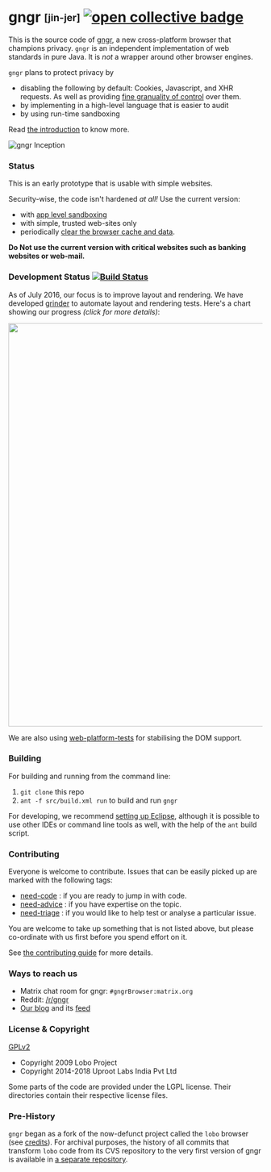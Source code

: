 gngr <sub><sup>[jin-jer]</sup></sub> [![open collective badge](https://opencollective.com/gngr/tiers/badge.svg)](https://opencollective.com/gngr)
====

This is the source code of [gngr](https://gngr.info), a new cross-platform browser that champions privacy. `gngr`
is an independent implementation of web standards in pure Java. It is *not* a wrapper around other browser engines.

`gngr` plans to protect privacy by
* disabling the following by default: Cookies, Javascript, and XHR requests. As well as providing [fine granuality of control](https://github.com/UprootLabs/gngr/wiki/RequestManager) over them.
* by implementing in a high-level language that is easier to audit
* by using run-time sandboxing

Read [the introduction](https://gngr.info/doc/introduction.html) to know more.

![gngr Inception](https://gngr.info/media/img/screens/v03.10/gngrInception.png)

### Status
This is an early prototype that is usable with simple websites.

Security-wise, the code isn't hardened *at all!* Use the current version:
 * with [app level sandboxing](https://github.com/UprootLabs/gngr/wiki/App-Sandboxing) 
 * with simple, trusted web-sites only
 * periodically [clear the browser cache and data](https://github.com/UprootLabs/gngr/wiki/Clearing-cache-and-data).

**Do Not use the current version with critical websites such as banking websites or web-mail.**

### Development Status [![Build Status](https://travis-ci.org/UprootLabs/gngr.svg?branch=master)](https://travis-ci.org/UprootLabs/gngr)

As of July 2016, our focus is to improve layout and rendering. We have developed
[grinder](https://github.com/UprootLabs/grinder) to automate layout and rendering tests. Here's a chart showing our progress *(click for more details)*:

<a target="_blank" href="https://gngr.info/awty/"><img width="800" src="https://gngr.info/awty/ChartCSS21.PNG"></img></a>

We are also using [web-platform-tests](https://github.com/w3c/web-platform-tests/) for
stabilising the DOM support.

### Building

For building and running from the command line:

  1. `git clone` this repo
  2. `ant -f src/build.xml run` to build and run `gngr`

For developing, we recommend [setting up Eclipse](https://github.com/UprootLabs/gngr/wiki/Developer:Setup), although it
is possible to use other IDEs or command line tools as well, with the help of the `ant` build script.

### Contributing

Everyone is welcome to contribute. Issues that can be easily picked up are marked with the
following tags:
* [need-code](https://github.com/UprootLabs/gngr/labels/need-code) : if you are ready to jump in with code.
* [need-advice](https://github.com/UprootLabs/gngr/labels/need-advice) : if you have expertise on the topic.
* [need-triage](https://github.com/UprootLabs/gngr/labels/need-triage) : if you would like to help test or analyse a particular issue.

You are welcome to take up something that is not listed above, but please co-ordinate with us first
before you spend effort on it.

See [the contributing guide](CONTRIBUTING.md) for more details.

### Ways to reach us
  * Matrix chat room for gngr: `#gngrBrowser:matrix.org`
  * Reddit: [/r/gngr](https://reddit.com/r/gngr)
  * [Our blog](https://blog.gngr.info) and its [feed](https://blog.gngr.info/feed.xml)

### License & Copyright
[GPLv2](https://www.gnu.org/licenses/gpl-2.0.html)

 * Copyright 2009 Lobo Project
 * Copyright 2014-2018 Uproot Labs India Pvt Ltd

Some parts of the code are provided under the LGPL license. Their directories contain their respective license files.

### Pre-History
`gngr` began as a fork of the now-defunct project called the `lobo` browser (see [credits](https://gngr.info/doc/credits.html)).
For archival purposes, the history of all commits that transform `lobo` code from its CVS repository to the very first version of gngr is available in [a separate repository](https://github.com/UprootLabs/gngrPreHistoric).

